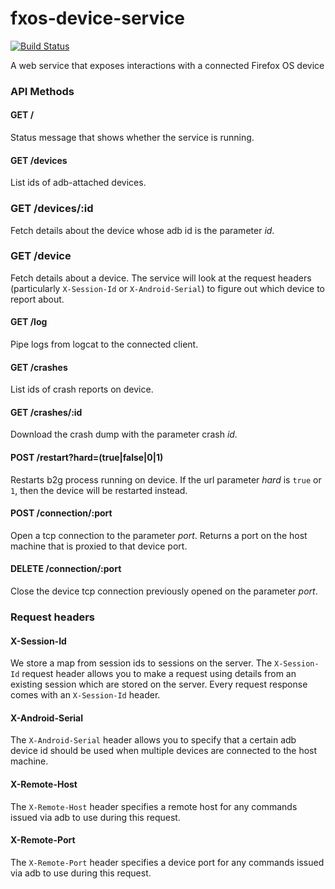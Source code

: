 # fxos-device-service

[![Build Status](https://travis-ci.org/mozilla-b2g/fxos-device-service.png?branch=master)](https://travis-ci.org/mozilla-b2g/fxos-device-service)

A web service that exposes interactions with a connected Firefox OS device

### API Methods

#### GET /

Status message that shows whether the service is running.

#### GET /devices

List ids of adb-attached devices.

### GET /devices/:id

Fetch details about the device whose adb id is the parameter *id*.

### GET /device

Fetch details about a device. The service will look at the request
headers (particularly `X-Session-Id` or `X-Android-Serial`) to
figure out which device to report about.

#### GET /log

Pipe logs from logcat to the connected client.

#### GET /crashes

List ids of crash reports on device.

#### GET /crashes/:id

Download the crash dump with the parameter crash *id*.

#### POST /restart?hard=(true|false|0|1)

Restarts b2g process running on device. If the url parameter *hard* is
`true` or `1`, then the device will be restarted instead.

#### POST /connection/:port

Open a tcp connection to the parameter *port*. Returns a port on the
host machine that is proxied to that device port.

#### DELETE /connection/:port

Close the device tcp connection previously opened on the parameter
*port*.

### Request headers

#### X-Session-Id

We store a map from session ids to sessions on the server. The `X-Session-Id`
request header allows you to make a request using details from an
existing session which are stored on the server. Every request response
comes with an `X-Session-Id` header.

#### X-Android-Serial

The `X-Android-Serial` header allows you to specify that a certain adb
device id should be used when multiple devices are connected to the host
machine.

#### X-Remote-Host

The `X-Remote-Host` header specifies a remote host for any commands
issued via adb to use during this request.

#### X-Remote-Port

The `X-Remote-Port` header specifies a device port for any commands
issued via adb to use during this request.
